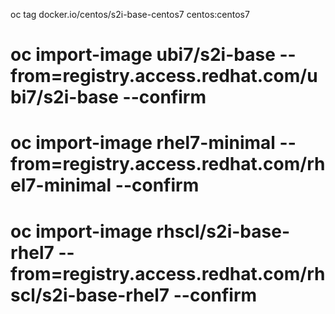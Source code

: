 oc tag docker.io/centos/s2i-base-centos7 centos:centos7

# oc import-image ubi7/s2i-base --from=registry.access.redhat.com/ubi7/s2i-base --confirm
# oc import-image rhel7-minimal --from=registry.access.redhat.com/rhel7-minimal --confirm
# oc import-image rhscl/s2i-base-rhel7 --from=registry.access.redhat.com/rhscl/s2i-base-rhel7 --confirm
